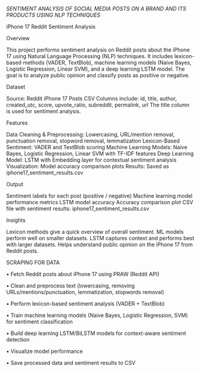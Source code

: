 *SENTIMENT ANALYSIS OF SOCIAL MEDIA POSTS ON A BRAND AND ITS PRODUCTS USING NLP TECHNIQUES*


iPhone 17 Reddit Sentiment Analysis

Overview

This project performs sentiment analysis on Reddit posts about the iPhone 17 using Natural Language Processing (NLP) techniques. It includes lexicon-based methods (VADER, TextBlob), machine learning models (Naive Bayes, Logistic Regression, Linear SVM), and a deep learning LSTM model. The goal is to analyze public opinion and classify posts as positive or negative.


Dataset

Source: Reddit iPhone 17 Posts CSV
Columns include: id, title, author, created_utc, score, upvote_ratio, subreddit, permalink, url
The title column is used for sentiment analysis.


Features

Data Cleaning & Preprocessing: Lowercasing, URL/mention removal, punctuation removal, stopword removal, lemmatization
Lexicon-Based Sentiment: VADER and TextBlob scoring
Machine Learning Models: Naive Bayes, Logistic Regression, Linear SVM with TF-IDF features
Deep Learning Model: LSTM with Embedding layer for contextual sentiment analysis
Visualization: Model accuracy comparison plots
Results: Saved as iphone17_sentiment_results.csv


Output

Sentiment labels for each post (positive / negative)
Machine learning model performance metrics
LSTM model accuracy
Accuracy comparison plot
CSV file with sentiment results: iphone17_sentiment_results.csv



Insights

Lexicon methods give a quick overview of overall sentiment.
ML models perform well on smaller datasets.
LSTM captures context and performs best with larger datasets.
Helps understand public opinion on the iPhone 17 from Reddit posts.


SCRAPING FOR DATA

•	Fetch Reddit posts about iPhone 17 using PRAW (Reddit API)

•	Clean and preprocess text (lowercasing, removing URLs/mentions/punctuation, lemmatization, stopwords removal)

•	Perform lexicon-based sentiment analysis (VADER + TextBlob)

•	Train machine learning models (Naive Bayes, Logistic Regression, SVM) for sentiment classification

•	Build deep learning LSTM/BiLSTM models for context-aware sentiment detection

•	Visualize model performance

•	Save processed data and sentiment results to CSV


